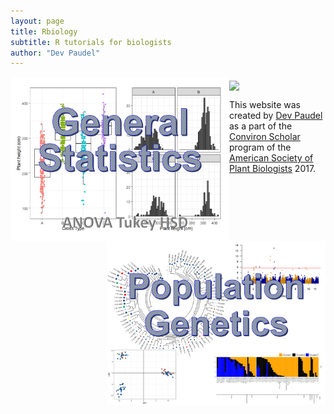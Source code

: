 ```yaml
---
layout: page
title: Rbiology
subtitle: R tutorials for biologists
author: "Dev Paudel"
---
```


<head>
  <!-- Global site tag (gtag.js) - Google Analytics -->
<script async src="https://www.googletagmanager.com/gtag/js?id=UA-38424446-2"></script>
<script>
  window.dataLayer = window.dataLayer || [];
  function gtag(){dataLayer.push(arguments);}
  gtag('js', new Date());

  gtag('config', 'UA-38424446-2');
</script>
</head>

<img src="rbiologyimages/rtutorial_cover2.PNG" class="inline" width=350 align='middle'/>

<a href=rtutorials.md>
<img src="rbiologyimages/img1_statistics.PNG" class="inline" width=350 align='left'/></a>
<a href='popgentutorials.md'>
  <img src="rbiologyimages/img2_popgen.PNG" class="inline" width=350 align='right'/></a>
  
This website was created by [Dev Paudel](https://dpaudel.github.io/) as a part of the [Conviron Scholar](https://aspb.org/awards-funding/aspb-awards/aspb-conviron-scholars-program/) program of the [American Society of Plant Biologists](https://aspb.org/) 2017.

